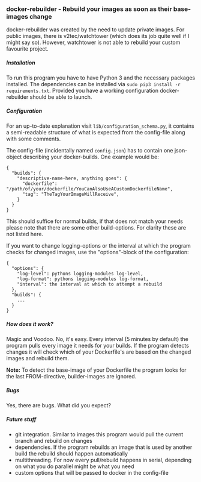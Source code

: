 ### docker-rebuilder - Rebuild your images as soon as their base-images change

docker-rebuilder was created by the need to update private images. For public images, there is v2tec/watchtower (which does its job 
quite well if I might say so). However, watchtower is not able to rebuild your custom favourite project. 

##### Installation

To run this program you have to have Python 3 and the necessary packages installed. The dependencies can be installed via `sudo pip3 install -r requirements.txt`. Provided you have a working configuration docker-rebuilder should be able to launch.

##### Configuration

For an up-to-date explanation visit `lib/configuration_schema.py`, it contains a semi-readable structure of what is expected from the config-file along with some comments.

The config-file (incidentally named `config.json`) has to contain one json-object describing your docker-builds. One example would be:
```
{
  "builds": {
    "descriptive-name-here, anything goes": {
      "dockerfile": "/path/of/your/dockerfile/YouCanAlsoUseACustomDockerfileName",
      "tag": "TheTagYourImageWillReceive",
    }
  }
}
```

This should suffice for normal builds, if that does not match your needs please note that there are some other build-options. For clarity these are not listed here.

If you want to change logging-options or the interval at which the program checks for changed images, use the "options"-block of the configuration:

```
{
  "options": {
    "log-level": pythons logging-modules log-level,
    "log-format": pythons logging-modules log-format,
    "interval": the interval at which to attempt a rebuild
  },
  "builds": {
    ...
  }
}
```

##### How does it work?

Magic and Voodoo. No, it's easy. Every interval (5 minutes by default) the program pulls every image it needs for your builds. If the program detects changes it will check which of your Dockerfile's are based on the changed images and rebuild them.

**Note:** To detect the base-image of your Dockerfile the program looks for the last FROM-directive, builder-images are ignored.

##### Bugs

Yes, there are bugs. What did you expect?

##### Future stuff

 - git integration. Similar to images this program would pull the current branch and rebuild on changes
 - dependencies. If the program rebuilds an image that is used by another build the rebuild should happen automatically
 - multithreading. For now every pull/rebuild happens in serial, depending on what you do parallel might be what you need
 - custom options that will be passed to docker in the config-file
